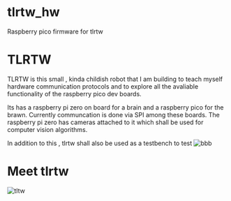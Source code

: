 # tlrtw_hw
Raspberry pico firmware for tlrtw 

# TLRTW
TLRTW is this small , kinda childish robot that I am building to teach myself hardware communication protocols and to explore all the 
avaliable functionality of the raspberry pico dev boards.

Its has a raspberry pi zero on board for a  brain and a raspberry pico for the brawn. Currently communcation is done via SPI among these boards.
The raspberry  pi zero has cameras attached to it which shall be used for computer vision algorithms.

In addition to this , tlrtw shall also be used as a testbench to test ![bbb](https://github.com/jfarhanm/bbb)

# Meet tlrtw
![tltw](https://github.com/jfarhanm/tlrtw_hw/assets/91935577/e3042b2f-983c-4517-9a32-52d8080ee4bf)

